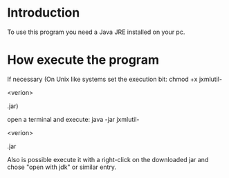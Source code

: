 # Introduction #

To use this program you need a Java JRE installed on your pc.


# How execute the program #

If necessary (On Unix like systems set the execution bit:
chmod +x jxmlutil-

&lt;verion&gt;

.jar)

open a terminal and execute:
java -jar jxmlutil-

&lt;verion&gt;

.jar

Also is possible execute it with a right-click on the downloaded jar and chose "open with jdk" or similar entry.